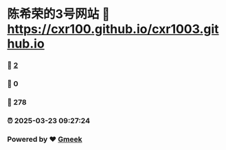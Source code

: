 # 陈希荣的3号网站 :link: https://cxr100.github.io/cxr1003.github.io 
### :page_facing_up: [2](https://cxr100.github.io/cxr1003.github.io/tag.html) 
### :speech_balloon: 0 
### :hibiscus: 278 
### :alarm_clock: 2025-03-23 09:27:24 
### Powered by :heart: [Gmeek](https://github.com/Meekdai/Gmeek)
